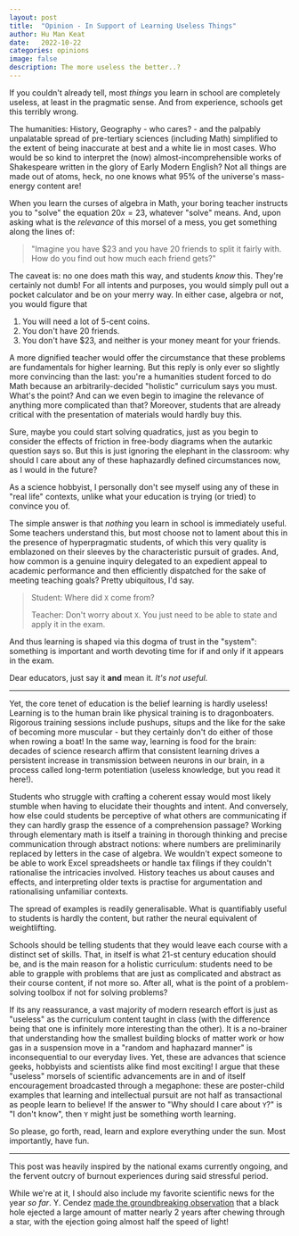 ```yaml
---
layout: post
title:  "Opinion - In Support of Learning Useless Things"
author: Hu Man Keat
date:   2022-10-22
categories: opinions
image: false
description: The more useless the better..?
---
```

If you couldn't already tell, most _things_ you learn in school are completely useless, at least in the pragmatic sense. And from experience, schools get this terribly wrong.

The humanities: History, Geography - who cares? - and the palpably unpalatable spread of pre-tertiary sciences (including Math) simplified to the extent of being inaccurate at best and a white lie in most cases. Who would be so kind to interpret the (now) almost-incomprehensible works of Shakespeare written in the glory of Early Modern English? Not all things are made out of atoms, heck, no one knows what 95% of the universe's mass-energy content are!

When you learn the curses of algebra in Math, your boring teacher instructs you to "solve" the equation $20x=23$, whatever "solve" means. And, upon asking what is the _relevance_ of this morsel of a mess, you get something along the lines of:

> "Imagine you have \$23 and you have 20 friends to split it fairly with. How do you find out how much each friend gets?"

The caveat is: no one does math this way, and students _know_ this. They're certainly not dumb! For all intents and purposes, you would simply pull out a pocket calculator and be on your merry way. In either case, algebra or not, you would figure that
1.   You will need a lot of 5-cent coins.
2.   You don't have 20 friends.
3.   You don't have $23, and neither is your money meant for your friends.

A more dignified teacher would offer the circumstance that these problems are fundamentals for higher learning. But this reply is only ever so slightly more convincing than the last: you're a humanities student forced to do Math because an arbitrarily-decided "holistic" curriculum says you must. What's the point? And can we even begin to imagine the relevance of anything more complicated than that? Moreover, students that are already critical with the presentation of materials would hardly buy this.

Sure, maybe you could start solving quadratics, just as you begin to consider the effects of friction in free-body diagrams when the autarkic question says so. But this is just ignoring the elephant in the classroom: why should I care about any of these haphazardly defined circumstances now, as I would in the future?

As a science hobbyist, I personally don't see myself using any of these in "real life" contexts, unlike what your education is trying (or tried) to convince you of.

The simple answer is that _nothing_ you learn in school is immediately useful. Some teachers understand this, but most choose not to lament about this in the presence of hyperpragmatic students, of which this very quality is emblazoned on their sleeves by the characteristic pursuit of grades. And, how common is a genuine inquiry delegated to an expedient appeal to academic performance and then efficiently dispatched for the sake of meeting teaching goals? Pretty ubiquitous, I'd say. 
> Student: Where did `X` come from?
>
> Teacher: Don't worry about `X`. You just need to be able to state and apply it in the exam.

And thus learning is shaped via this dogma of trust in the "system": something is important and worth devoting time for if and only if it appears in the exam.

Dear educators, just say it **and** mean it. _It's not useful._

---
Yet, the core tenet of education is the belief learning is hardly useless! Learning is to the human brain like physical training is to dragonboaters. Rigorous training sessions include pushups, situps and the like for the sake of becoming more muscular - but they certainly don't do either of those when rowing a boat! In the same way, learning is food for the brain: decades of science research affirm that consistent learning drives a persistent increase in transmission between neurons in our brain, in a process called long-term potentiation (useless knowledge, but you read it here!). 

Students who struggle with crafting a coherent essay would most likely stumble when having to elucidate their thoughts and intent. And conversely, how else could students be perceptive of what others are communicating if they can hardly grasp the essence of a comprehension passage? Working through elementary math is itself a training in thorough thinking and precise communication through abstract notions: where numbers are preliminarily replaced by letters in the case of algebra. We wouldn't expect someone to be able to work Excel spreadsheets or handle tax filings if they couldn't rationalise the intricacies involved. History teaches us about causes and effects, and interpreting older texts is practise for argumentation and rationalising unfamiliar contexts.

The spread of examples is readily generalisable. What is quantifiably useful to students is hardly the content, but rather the neural equivalent of weightlifting.

Schools should be telling students that they would leave each course with a distinct set of skills. That, in itself is what 21-st century education should be, and is the main reason for a holistic curriculum: students need to be able to grapple with problems that are just as complicated and abstract as their course content, if not more so. After all, what is the point of a problem-solving toolbox if not for solving problems?

If its any reassurance, a vast majority of modern research effort is just as "useless" as the curriculum content taught in class (with the difference being that one is infinitely more interesting than the other). It is a no-brainer that understanding how the smallest building blocks of matter work or how gas in a suspension move in a "random and haphazard manner" is inconsequential to our everyday lives. Yet, these are advances that science geeks, hobbyists and scientists alike find most exciting! I argue that these "useless" morsels of scientific advancements are in and of itself encouragement broadcasted through a megaphone: these are poster-child examples that learning and intellectual pursuit are not half as transactional as people learn to believe! If the answer to "Why should I care about `Y`?" is "I don't know", then `Y` might just be something worth learning.

So please, go forth, read, learn and explore everything under the sun. Most importantly, have fun.

---
This post was heavily inspired by the national exams currently ongoing, and the fervent outcry of burnout experiences during said stressful period. 

While we're at it, I should also include my favorite scientific news for the year _so far_. Y. Cendez [made the groundbreaking observation](https://doi.org/10.3847/1538-4357/ac88d0) that a black hole ejected a large amount of matter nearly 2 years after chewing through a star, with the ejection going almost half the speed of light!